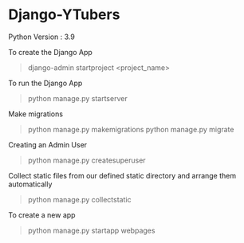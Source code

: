 # Django-YTubers

Python Version : 3.9

To create the Django App
>django-admin startproject <project_name>

To run the Django App
>python manage.py startserver

Make migrations
>python manage.py makemigrations
>python manage.py migrate

Creating an Admin User
>python manage.py createsuperuser

Collect static files from our defined static directory and arrange them automatically
>python manage.py collectstatic

To create a new app
>python manage.py startapp webpages